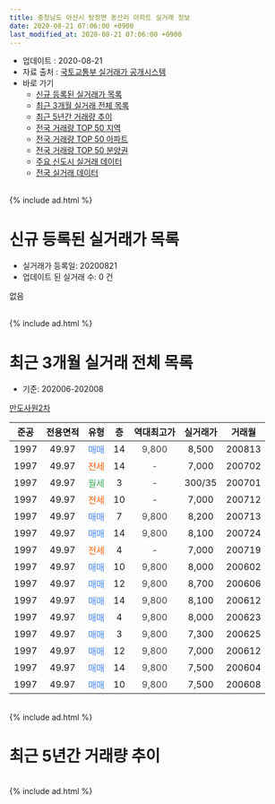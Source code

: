 ```yaml
---
title: 충청남도 아산시 탕정면 동산리 아파트 실거래 정보
date: 2020-08-21 07:06:00 +0900
last_modified_at: 2020-08-21 07:06:00 +0900
---
```


* 업데이트 : 2020-08-21
* 자료 출처 : [국토교통부 실거래가 공개시스템](http://rt.molit.go.kr)
* 바로 가기
    * [신규 등록된 실거래가 목록](#신규-등록된-실거래가-목록)
    * [최근 3개월 실거래 전체 목록](#최근-3개월-실거래-전체-목록)
    * [최근 5년간 거래량 추이](#최근-5년간-거래량-추이)
    * [전국 거래량 TOP 50 지역](https://inasie.github.io/apt-trade-info/최근-3개월-전국에서-가장-거래가-많이-발생한-지역)
    * [전국 거래량 TOP 50 아파트](https://inasie.github.io/apt-trade-info/최근-3개월-전국에서-가장-거래가-많이-발생한-아파트)
    * [전국 거래량 TOP 50 분양권](https://inasie.github.io/apt-trade-info/최근-3개월-전국에서-가장-거래가-많이-발생한-분양권)
    * [주요 신도시 실거래 데이터](https://inasie.github.io/apt-trade-info/주요-신도시)
    * [전국 실거래 데이터](https://inasie.github.io/apt-trade-info/전국)
<br>
{% include ad.html %}
<br>

# 신규 등록된 실거래가 목록
* 실거래가 등록일: 20200821
* 업데이트 된 실거래 수: 0 건

없음

<br>
{% include ad.html %}
<br>

# 최근 3개월 실거래 전체 목록
* 기준: 202006-202008


[만도사원2차](https://search.naver.com/search.naver?query=%EC%B6%A9%EC%B2%AD%EB%82%A8%EB%8F%84+%EC%95%84%EC%82%B0%EC%8B%9C+%ED%83%95%EC%A0%95%EB%A9%B4+%EB%8F%99%EC%82%B0%EB%A6%AC+%EB%A7%8C%EB%8F%84%EC%82%AC%EC%9B%902%EC%B0%A8)

|준공|전용면적|유형|층|역대최고가|실거래가|거래월|
|:---:|:---:|:---:|:---:|:---:|:---:|:---:|
|1997|49.97|<span style="color:#4285f3">매매</span>|14|<span style="color:#444444">9,800</span>|8,500|200813|
|1997|49.97|<span style="color:#ff5a00">전세</span>|14|<span style="color:#444444">-</span>|7,000|200702|
|1997|49.97|<span style="color:#34a853">월세</span>|3|<span style="color:#444444">-</span>|300/35|200701|
|1997|49.97|<span style="color:#ff5a00">전세</span>|10|<span style="color:#444444">-</span>|7,000|200712|
|1997|49.97|<span style="color:#4285f3">매매</span>|7|<span style="color:#444444">9,800</span>|8,200|200713|
|1997|49.97|<span style="color:#4285f3">매매</span>|14|<span style="color:#444444">9,800</span>|8,100|200724|
|1997|49.97|<span style="color:#ff5a00">전세</span>|4|<span style="color:#444444">-</span>|7,000|200719|
|1997|49.97|<span style="color:#4285f3">매매</span>|10|<span style="color:#444444">9,800</span>|8,000|200602|
|1997|49.97|<span style="color:#4285f3">매매</span>|12|<span style="color:#444444">9,800</span>|8,700|200606|
|1997|49.97|<span style="color:#4285f3">매매</span>|14|<span style="color:#444444">9,800</span>|8,100|200612|
|1997|49.97|<span style="color:#4285f3">매매</span>|4|<span style="color:#444444">9,800</span>|8,000|200623|
|1997|49.97|<span style="color:#4285f3">매매</span>|3|<span style="color:#444444">9,800</span>|7,300|200625|
|1997|49.97|<span style="color:#4285f3">매매</span>|12|<span style="color:#444444">9,800</span>|7,000|200612|
|1997|49.97|<span style="color:#4285f3">매매</span>|14|<span style="color:#444444">9,800</span>|7,500|200604|
|1997|49.97|<span style="color:#4285f3">매매</span>|10|<span style="color:#444444">9,800</span>|7,500|200608|


<br>
{% include ad.html %}
<br>

# 최근 5년간 거래량 추이


<div style="width:100%;">
    <canvas id="deal_progress" height="200"></canvas>
</div>

<script>
new Chart(document.getElementById("deal_progress"), {
    type: 'line',
    data: {
        labels: ['201508','201509','201510','201511','201512','201601','201602','201603','201604','201605','201606','201607','201608','201609','201610','201611','201612','201701','201702','201703','201704','201705','201706','201707','201708','201709','201710','201711','201712','201801','201802','201803','201804','201805','201806','201807','201808','201809','201810','201811','201812','201901','201902','201903','201904','201905','201906','201907','201908','201909','201910','201911','201912','202001','202002','202003','202004','202005','202006','202007','202008'],
        datasets: [{
            label: '매매',
            pointRadius: 1,
            data: [5, 2, 1, 0, 2, 1, 2, 1, 1, 1, 4, 3, 2, 3, 2, 0, 2, 3, 4, 0, 3, 5, 1, 2, 0, 1, 0, 0, 2, 0, 3, 1, 1, 1, 0, 1, 0, 0, 1, 0, 1, 0, 0, 0, 1, 0, 7, 5, 0, 1, 1, 1, 2, 5, 1, 1, 2, 3, 8, 2, 1],
            borderColor: "rgba(255, 201, 14, 1)",
            backgroundColor: "rgba(255, 201, 14, 0.5)",
            fill: false,
            lineTension: 0
        },{
            label: '전월세',
            pointRadius: 1,
            data: [0, 5, 2, 2, 1, 3, 1, 3, 0, 0, 0, 1, 0, 1, 0, 0, 0, 0, 2, 1, 1, 3, 0, 0, 1, 0, 1, 0, 1, 0, 0, 0, 0, 0, 1, 1, 0, 0, 2, 0, 0, 0, 1, 0, 0, 0, 0, 1, 0, 1, 1, 2, 1, 3, 3, 2, 0, 1, 0, 4, 0],
            borderColor: "rgba(0, 141, 185, 1)",
            backgroundColor: "rgba(0, 141, 185, 0.5)",
            fill: false,
            lineTension: 0
        }
        ]
    },
    options: {
        responsive: true,
        title: {
            display: false
        },
        tooltips: {
            mode: 'index',
            intersect: false
        },
        hover: {
            mode: 'nearest',
            intersect: true
        },
        scales: {
            xAxes: [{
                display: true,
                scaleLabel: {
                    display: true,
                    labelString: '년/월'
                }
            }],
            yAxes: [{
                display: true,
                ticks: {
                    suggestedMin: 0,
                },
                scaleLabel: {
                    display: true,
                    labelString: '실거래 수'
                }
            }]
        }
    }
});

</script>


<br>
{% include ad.html %}
<br>

